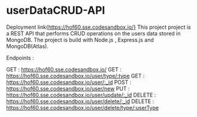 # userDataCRUD-API
Deployment link{https://hof60.sse.codesandbox.io/}
 This project project is a REST API that performs CRUD operations on the users data stored in MongoDB.
 The project is build with Node.js , Express.js and MongoDB(Atlas).
 
 Endpoints :
 
 GET    : https://hof60.sse.codesandbox.io/
 GET    : https://hof60.sse.codesandbox.io/user/type/:type
 GET    : https://hof60.sse.codesandbox.io/user/:_id
 POST   : https://hof60.sse.codesandbox.io/user/new
 PUT    : https://hof60.sse.codesandbox.io/user/update/:_id
 DELETE : https://hof60.sse.codesandbox.io/user/delete/:_id
 DELETE : https://hof60.sse.codesandbox.io/user/delete/type/:userType
 
